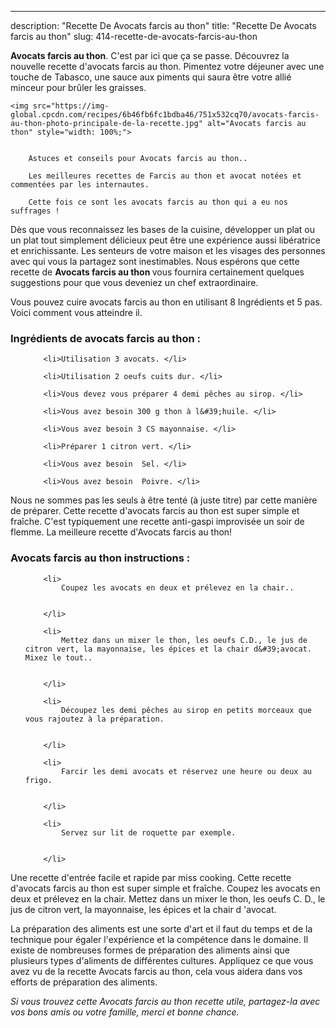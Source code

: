---
description: "Recette De Avocats farcis au thon"
title: "Recette De Avocats farcis au thon"
slug: 414-recette-de-avocats-farcis-au-thon

<p>
	<strong>Avocats farcis au thon</strong>. 
	C&#39;est par ici que ça se passe. Découvrez la nouvelle recette d&#39;avocats farcis au thon. Pimentez votre déjeuner avec une touche de Tabasco, une sauce aux piments qui saura être votre allié minceur pour brûler les graisses.
</p>
<p>
	
	<img src="https://img-global.cpcdn.com/recipes/6b46fb6fc1bdba46/751x532cq70/avocats-farcis-au-thon-photo-principale-de-la-recette.jpg" alt="Avocats farcis au thon" style="width: 100%;">
	
	
		Astuces et conseils pour Avocats farcis au thon..
	
		Les meilleures recettes de Farcis au thon et avocat notées et commentées par les internautes.
	
		Cette fois ce sont les avocats farcis au thon qui a eu nos suffrages !
	
</p>

Dès que vous reconnaissez les bases de la cuisine, développer un plat ou un plat tout simplement délicieux peut être une expérience aussi libératrice et enrichissante. Les senteurs de votre maison et les visages des personnes avec qui vous la partagez sont inestimables. Nous espérons que cette recette de <strong> Avocats farcis au thon </strong> vous fournira certainement quelques suggestions pour que vous deveniez un chef extraordinaire.

<!--inarticleads1-->

Vous pouvez cuire avocats farcis au thon en utilisant 8 Ingrédients et 5 pas. Voici comment vous atteindre il.

<h3>Ingrédients de avocats farcis au thon :</h3>

<ol>
	
		<li>Utilisation 3 avocats. </li>
	
		<li>Utilisation 2 oeufs cuits dur. </li>
	
		<li>Vous devez vous préparer 4 demi pêches au sirop. </li>
	
		<li>Vous avez besoin 300 g thon à l&#39;huile. </li>
	
		<li>Vous avez besoin 3 CS mayonnaise. </li>
	
		<li>Préparer 1 citron vert. </li>
	
		<li>Vous avez besoin  Sel. </li>
	
		<li>Vous avez besoin  Poivre. </li>
	
</ol>

Nous ne sommes pas les seuls à être tenté (à juste titre) par cette manière de préparer. Cette recette d&#39;avocats farcis au thon est super simple et fraîche. C&#39;est typiquement une recette anti-gaspi improvisée un soir de flemme. La meilleure recette d&#39;Avocats farcis au thon! 

<!--inarticleads2-->

<h3>Avocats farcis au thon instructions :</h3>

<ol>
	
		<li>
			Coupez les avocats en deux et prélevez en la chair..
			
			
		</li>
	
		<li>
			Mettez dans un mixer le thon, les oeufs C.D., le jus de citron vert, la mayonnaise, les épices et la chair d&#39;avocat. Mixez le tout..
			
			
		</li>
	
		<li>
			Découpez les demi pêches au sirop en petits morceaux que vous rajoutez à la préparation.
			
			
		</li>
	
		<li>
			Farcir les demi avocats et réservez une heure ou deux au frigo.
			
			
		</li>
	
		<li>
			Servez sur lit de roquette par exemple.
			
			
		</li>
	
</ol>

Une recette d&#39;entrée facile et rapide par miss cooking. Cette recette d&#39;avocats farcis au thon est super simple et fraîche. Coupez les avocats en deux et prélevez en la chair. Mettez dans un mixer le thon, les oeufs C. D., le jus de citron vert, la mayonnaise, les épices et la chair d &#39;avocat. 

<!--inarticleads1-->

<p>
La préparation des aliments est une sorte d'art et il faut du temps et de la technique pour égaler l'expérience et la compétence dans le domaine. Il existe de nombreuses formes de préparation des aliments ainsi que plusieurs types d'aliments de différentes cultures. Appliquez ce que vous avez vu de la recette Avocats farcis au thon, cela vous aidera dans vos efforts de préparation des aliments.
</p>

<p>
<i>Si vous trouvez cette Avocats farcis au thon recette utile, partagez-la avec vos bons amis ou votre famille, merci et bonne chance.</i>
</p>
